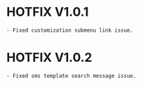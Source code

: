 # HOTFIX V1.0.1
    - Fixed customization submenu link issue.

# HOTFIX V1.0.2
    - Fixed sms template search message issue.